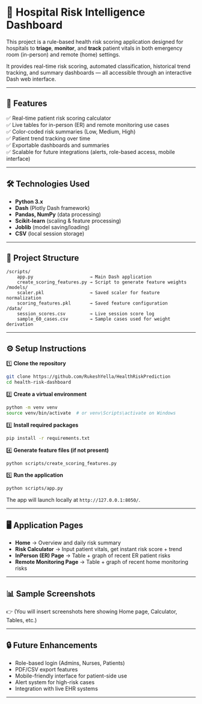 
# 🏥 Hospital Risk Intelligence Dashboard

This project is a rule-based health risk scoring application designed for hospitals to **triage**, **monitor**, and **track** patient vitals in both emergency room (in-person) and remote (home) settings.

It provides real-time risk scoring, automated classification, historical trend tracking, and summary dashboards — all accessible through an interactive Dash web interface.

---

## 🚀 Features

✅ Real-time patient risk scoring calculator  
✅ Live tables for in-person (ER) and remote monitoring use cases  
✅ Color-coded risk summaries (Low, Medium, High)  
✅ Patient trend tracking over time  
✅ Exportable dashboards and summaries  
✅ Scalable for future integrations (alerts, role-based access, mobile interface)

---

## 🛠️ Technologies Used

- **Python 3.x**
- **Dash** (Plotly Dash framework)
- **Pandas, NumPy** (data processing)
- **Scikit-learn** (scaling & feature processing)
- **Joblib** (model saving/loading)
- **CSV** (local session storage)

---

## 📂 Project Structure

```
/scripts/
    app.py                     → Main Dash application  
    create_scoring_features.py → Script to generate feature weights
/models/
    scaler.pkl                 → Saved scaler for feature normalization
    scoring_features.pkl       → Saved feature configuration
/data/
    session_scores.csv         → Live session score log
    sample_60_cases.csv        → Sample cases used for weight derivation
```

---

## ⚙️ Setup Instructions

1️⃣ **Clone the repository**
```bash
git clone https://github.com/RukeshYella/HealthRiskPrediction
cd health-risk-dashboard
```

2️⃣ **Create a virtual environment**
```bash
python -m venv venv
source venv/bin/activate  # or venv\Scripts\activate on Windows
```

3️⃣ **Install required packages**
```bash
pip install -r requirements.txt
```

4️⃣ **Generate feature files (if not present)**
```bash
python scripts/create_scoring_features.py
```

5️⃣ **Run the application**
```bash
python scripts/app.py
```

The app will launch locally at `http://127.0.0.1:8050/`.

---

## 🖥️ Application Pages

- **Home** → Overview and daily risk summary  
- **Risk Calculator** → Input patient vitals, get instant risk score + trend  
- **InPerson (ER) Page** → Table + graph of recent ER patient risks  
- **Remote Monitoring Page** → Table + graph of recent home monitoring risks

---

## 📊 Sample Screenshots

👉 (You will insert screenshots here showing Home page, Calculator, Tables, etc.)

---

## 🔒 Future Enhancements

- Role-based login (Admins, Nurses, Patients)  
- PDF/CSV export features  
- Mobile-friendly interface for patient-side use  
- Alert system for high-risk cases  
- Integration with live EHR systems

---
